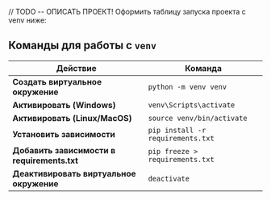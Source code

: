 // TODO -- ОПИСАТЬ ПРОЕКТ! Оформить таблицу запуска проекта с venv ниже:

## Команды для работы с `venv`

| **Действие**                        | **Команда**                                |
|-------------------------------------|-------------------------------------------|
| **Создать виртуальное окружение**    | `python -m venv venv`                     |
| **Активировать (Windows)**           | `venv\Scripts\activate`                   |
| **Активировать (Linux/MacOS)**       | `source venv/bin/activate`                |
| **Установить зависимости**           | `pip install -r requirements.txt`         |
| **Добавить зависимости в requirements.txt** | `pip freeze > requirements.txt`          |
| **Деактивировать виртуальное окружение** | `deactivate`                             |
